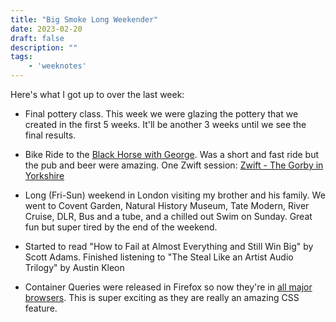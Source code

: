 ```yaml
---
title: "Big Smoke Long Weekender"
date: 2023-02-20
draft: false
description: ""
tags:
	- 'weeknotes'
---
```


Here's what I got up to over the last week:

- Final pottery class. This week we were glazing the pottery that we created in the first 5 weeks. It'll be another 3 weeks until we see the final results.

- Bike Ride to the [Black Horse with George](https://www.strava.com/activities/8562275938). Was a short and fast ride but the pub and beer were amazing. One Zwift session: [Zwift - The Gorby in Yorkshire](https://www.strava.com/activities/8553965548)

- Long (Fri-Sun) weekend in London visiting my brother and his family. We went to Covent Garden, Natural History Museum, Tate Modern, River Cruise, DLR, Bus and a tube, and a chilled out Swim on Sunday. Great fun but super tired by the end of the weekend.

- Started to read "How to Fail at Almost Everything and Still Win Big" by Scott Adams. Finished listening to "The Steal Like an Artist Audio Trilogy" by Austin Kleon

- Container Queries were released in Firefox so now they're in [all major browsers](https://web.dev/cq-stable/). This is super exciting as they are really an amazing CSS feature.
